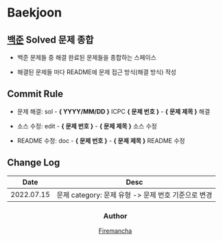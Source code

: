 # Baekjoon

## [백준](https://www.acmicpc.net) Solved 문제 종합

  - 백준 문제들 중 해결 완료된 문제들을 종합하는 스페이스

  - 해결된 문제들 마다 README에 문제 접근 방식(해결 방식) 작성

## Commit Rule

  - 문제 해결: sol - **{ YYYY/MM/DD }** ICPC **{ 문제 번호 }** - **{ 문제 제목 }** 해결

  - 소스 수정: edit - **{ 문제 번호 }** - **{ 문제 제목 }** 소스 수정

  - README 수정: doc - **{ 문제 번호 }** - **{ 문제 제목 }** README 수정

## Change Log

|    Date    |                        Desc                         |
| :--------: | :-------------------------------------------------: |
| 2022.07.15 | 문제 category: 문제 유형 -> 문제 번호 기준으로 변경 |

<div align=center>

### Author

</div>

<div align=center>
  <a href="https://github.com/firemancha">Firemancha</a>
</div>